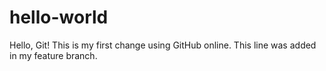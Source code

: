 # hello-world
Hello, Git! This is my first change using GitHub online.
This line was added in my feature branch.

